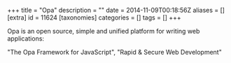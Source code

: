 +++
title = "Opa"
description = ""
date = 2014-11-09T00:18:56Z
aliases = []
[extra]
id = 11624
[taxonomies]
categories = []
tags = []
+++


Opa is an open source, simple and unified platform
for writing web applications:

"The Opa Framework for JavaScript", "Rapid & Secure Web Development"
